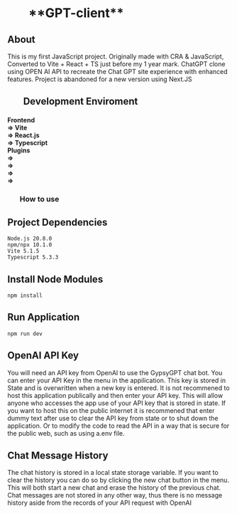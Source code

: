 <h1>
<ul><b>
**GPT-client**
</b></ul>
</h1>

<h2>
About
</h2>
<p>
This is my first JavaScript project. Originally made with CRA & JavaScript, Converted to Vite + React + TS just before my 1 year mark. ChatGPT clone using OPEN AI API to recreate the Chat GPT site experience with enhanced features. 
Project is abandoned for a new version using Next.JS
</p>
<h2>
<ul><b>Development Enviroment</b></ul>
</h2>

<h4>
    Frontend<br>
        => Vite<br>
        => React.js<br>
        => Typescript<br>
    Plugins<br>
        => <br>
        => <br>
        => <br>
        => <br>
</h4>

<h3>
<ul><b>How to use</b></ul>
</h3>

## **Project Dependencies**

    Node.js 20.8.0
    npm/npx 10.1.0
    Vite 5.1.5
    Typescript 5.3.3

## Install Node Modules

    npm install

## Run Application

    npm run dev

## OpenAI API Key

You will need an API key from OpenAI to use the GypsyGPT chat bot. You can enter your API Key in the menu in the appilication. This key is stored in State and is overwritten when a new key is entered. It is not recommened to host this application publically and then enter your API key. This will allow anyone who accesses the app use of your API key that is stored in state. If you want to host this on the public internet it is recommened that enter dummy text after use to clear the API key from state or to shut down the application. Or to modify the code to read the API in a way that is secure for the public web, such as using a.env file.

## Chat Message History

The chat history is stored in a local state storage variable. If you want to clear the history you can do so by clicking the new chat button in the menu. This will both start a new chat and erase the history of the previous chat. Chat messages are not stored in any other way, thus there is no message history aside from the records of your API request with OpenAI
